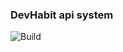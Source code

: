 ### DevHabit api system
![Build](https://github.com/adrianowsh/MyDevHabit/actions/workflows/MyDevHabit.yaml/badge.svg)

